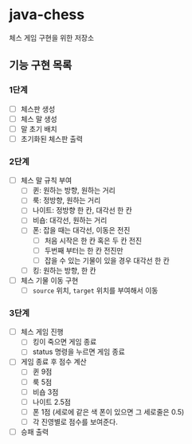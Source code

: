# java-chess
체스 게임 구현을 위한 저장소

## 기능 구현 목록
### 1단계
- [ ] 체스판 생성
- [ ] 체스 말 생성
- [ ] 말 초기 배치
- [ ] 초기화된 체스판 출력

### 2단계
- [ ] 체스 말 규칙 부여
    - [ ] 퀸: 원하는 방향, 원하는 거리
    - [ ] 룩: 정방향, 원하는 거리
    - [ ] 나이트: 정방향 한 칸, 대각선 한 칸
    - [ ] 비숍: 대각선, 원하는 거리
    - [ ] 폰: 잡을 때는 대각선, 이동은 전진
        - [ ] 처음 시작은 한 칸 혹은 두 칸 전진
        - [ ] 두번째 부터는 한 칸 전진만
        - [ ] 잡을 수 있는 기물이 있을 경우 대각선 한 칸
    - [ ] 킹: 원하는 방향, 한 칸
- [ ] 체스 기물 이동 구현
    - [ ] `source` 위치, `target` 위치를 부여해서 이동

### 3단계
- [ ] 체스 게임 진행
    - [ ] 킹이 죽으면 게임 종료
    - [ ] status 명령을 누르면 게임 종료
- [ ] 게임 종료 후 점수 계산
    - [ ] 퀸 9점
    - [ ] 룩 5점
    - [ ] 비숍 3점
    - [ ] 나이트 2.5점
    - [ ] 폰 1점 (세로에 같은 색 폰이 있으면 그 세로줄은 0.5)
    - [ ] 각 진영별로 점수를 보여준다.
- [ ] 승패 출력